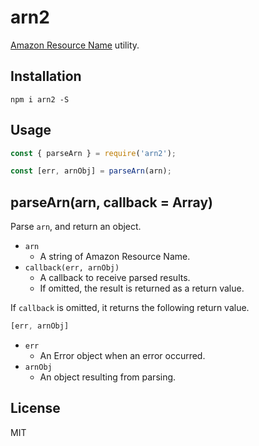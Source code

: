 # arn2

[Amazon Resource Name](https://docs.aws.amazon.com/general/latest/gr/aws-arns-and-namespaces.html) utility.

## Installation

```
npm i arn2 -S
```

## Usage

``` javascript
const { parseArn } = require('arn2');

const [err, arnObj] = parseArn(arn);
```

## parseArn(arn, callback = Array)

Parse `arn`, and return an object.

- `arn`
    - A string of Amazon Resource Name.
- `callback(err, arnObj)`
    - A callback to receive parsed results.
    - If omitted, the result is returned as a return value.

If `callback` is omitted, it returns the following return value.

``` javascript
[err, arnObj]
```

- `err`
    - An Error object when an error occurred.
- `arnObj`
    - An object resulting from parsing.

## License

MIT
